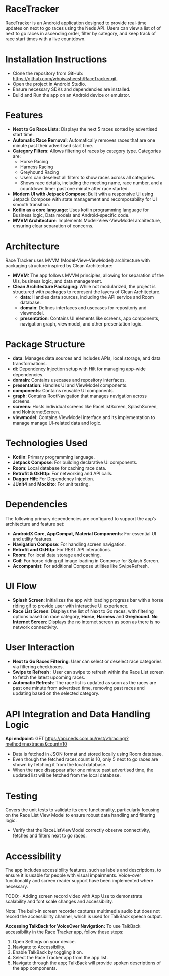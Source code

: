 # RaceTracker
RaceTracker is an Android application designed to provide real-time updates on next to go races using the Neds API. Users can view a list of of next to go races in ascending order, filter by category, and keep track of race start times with a live countdown.

# Installation Instructions
- Clone the repository from GitHub: https://github.com/whoisasheesh/RaceTracker.git.
- Open the project in Android Studio.
- Ensure necessary SDKs and dependencies are installed.
- Build and Run the app on an Android device or emulator.

# Features
- **Next to Go Race Lists**: Displays the next 5 races sorted by advertised start time.
- **Automatic Race Removal**: Automatically removes races that are one minute past their advertised start time.
- **Category Filters**: Allows filtering of races by category type. Categories are:
  - Horse Racing
  - Harness Racing
  - Greyhound Racing
  - Users can deselect all filters to show races across all categories.
  - Shows race details, including the meeting name, race number, and a countdown timer past one minute after race started.
- **Modern UI with Jetpack Compose**: Built with a responsive UI using Jetpack Compose with state management and recomposability for UI smooth transition.
- **Kotlin as a core language**: Uses kotlin programming language for Business logic, Data models and Android-specific code.
- **MVVM Architecture**: Implements Model-View-ViewModel architecture, ensuring clear separation of concerns.

# Architecture
Race Tracker uses MVVM (Model-View-ViewModel) architecture with packaging structure inspired by Clean Architecture:
- **MVVM:** The app follows MVVM principles, allowing for separation of the UIs, business logic, and data management.
- **Clean Architecture Packaging**: While not modularized, the project is structured with packages to represent the layers of Clean Architecture.
  - **data**: Handles data sources, including the API service and Room database.
  - **domain**: Defines interfaces and usecases for repositoriy and viewmodel.
  - **presentation**: Contains UI elements like screens, app components, navigation graph, viewmodel, and other presentation logic.

# Package Structure
- **data**: Manages data sources and includes APIs, local storage, and data transformations.
- **di**: Dependency Injection setup with Hilt for managing app-wide dependencies.
- **domain**: Contains usecases and repository interfaces.
- **presentation**: Handles UI and ViewModel components.
- **components**: Contains reusable UI components.
- **graph**: Contains RootNavigation that manages navigation across screens.
- **screens**: Hosts individual screens like RaceListScreen, SplashScreen, and NoInternetScreen.
- **viewmodel**: Contains ViewModel interface and its implementation to manage manage UI-related data and logic.

# Technologies Used
- **Kotlin**: Primary programming language.
- **Jetpack Compose**: For building declarative UI components.
- **Room**: Local database for caching race data.
- **Retrofit & OkHttp**: For networking and API calls.
- **Dagger Hilt**: For Dependency Injection.
- **JUnit4** and **Mockito**: For unit testing.

# Dependencies
The following primary dependencies are configured to support the app’s architecture and feature set:
- **AndroidX Core, AppCompat, Material Components**: For essential UI and utility features.
- **Navigation Compose**: For handling screen navigation.
- **Retrofit and OkHttp**: For REST API interactions.
- **Room**: For local data storage and caching.
- **Coil**: For horse riding gif image loading in Compose for Splash Screen.
- **Accompanist**: For additional Compose utilities like SwipeRefresh.

# UI Flow
- **Splash Screen**: Initializes the app with loading progress bar with a horse riding gif to provide user with interactive UI experience.
- **Race List Screen**: Displays the list of Next to Go races, with filtering options based on race category, **Horse**, **Harness** and **Greyhound**.
**No Internet Screen**: Displays the no internet screen as soon as there is no network connectivity.

# User Interaction
- **Next to Go Races Filtering**: User can select or deselect race categories via filtering checkboxes.
- **Swipe to Refresh** : User can swipe to refresh within the Race List screen to fetch the latest upcoming races.
- **Automatic Refresh**: The race list is updated as soon as the races are past one minute from advertised time, removing past races and updating based on the selected category.

# API Integration and Data Handling Logic
 **Api endpoint**: GET https://api.neds.com.au/rest/v1/racing/?method=nextraces&count=10
- Data is fetched in JSON format and stored locally using Room database.
- Even though the fetched races count is 10, only 5 next to go races are shown by fetching it from the local database.
- When the race disappear after one minute past advertised time, the updated list will be fetched from the local database.

# Testing
Covers the unit tests to validate its core functionality, particularly focusing on the Race List View Model to ensure robust data handling and filtering logic.
- Verify that the RaceListViewModel correctly observe connectivity, fetches and filters next to go races.

# Accessibility
The app includes accessibility features, such as labels and descriptions, to ensure it is usable for people with visual impairments. Voice-over functionality and screen reader support have been implemented where necessary.

TODO:- Adding screen record video with App Use to demonstrate scalability and font scale changes and accessibility.

Note: The built-in screen recorder captures multimedia audio but does not record the accessibility channel, which is used for TalkBack speech output.

**Accessing TalkBack for VoiceOver Navigation:**
To use TalkBack accessibility in the Race Tracker app, follow these steps:
1.	Open Settings on your device.
2.	Navigate to Accessibility.
3.	Enable TalkBack by toggling it on.
4.	Select the Race Tracker app from the app list.
5.	Navigate through the app; TalkBack will provide spoken descriptions of the app components.

